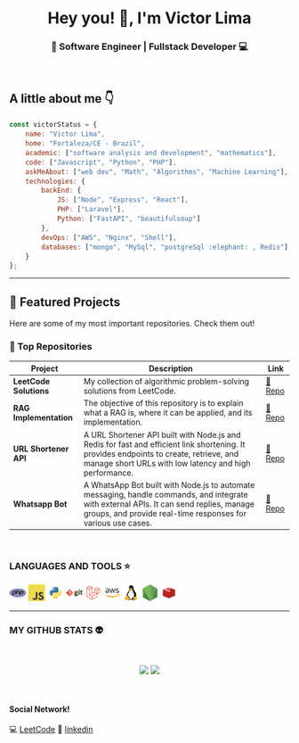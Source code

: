 <h1 align="center">Hey you! 👋, I'm Victor Lima </h1> 
<h3 align="center">🤖 Software Engineer | Fullstack Developer 💻</h3>
<br>

## A little about me :point_down:
```javascript
const victorStatus = {
    name: "Victor Lima",
    home: "Fortaleza/CE - Brazil",
    academic: ["software analysis and development", "mathematics"],
    code: ["Javascript", "Python", "PHP"],
    askMeAbout: ["web dev", "Math", "Algorithms", "Machine Learning"],
    technologies: {
        backEnd: {
            JS: ["Node", "Express", "React"],
            PHP: ["Laravel"],
            Python: ["FastAPI", "beautifulsoup"] 
        },
        devOps: ["AWS", "Nginx", "Shell"],
        databases: ["mongo", "MySql", "postgreSql :elephant: , Redis"]
    }
};
```


----
## 🌟 Featured Projects

Here are some of my most important repositories. Check them out!  

### 🚀 Top Repositories  
| Project | Description | Link |
|---------|------------|------|
| **LeetCode Solutions** | My collection of algorithmic problem-solving solutions from LeetCode. | [🔗 Repo](https://github.com/VictorLMgit/leetcode) |
| **RAG Implementation** | The objective of this repository is to explain what a RAG is, where it can be applied, and its implementation. | [🔗 Repo](https://github.com/VictorLMgit/R.A.G.) |
| **URL Shortener API** | A URL Shortener API built with Node.js and Redis for fast and efficient link shortening. It provides endpoints to create, retrieve, and manage short URLs with low latency and high performance. | [🔗 Repo](https://github.com/VictorLMgit/urlShortner) |
| **Whatsapp Bot** | A WhatsApp Bot built with Node.js to automate messaging, handle commands, and integrate with external APIs. It can send replies, manage groups, and provide real-time responses for various use cases. | [🔗 Repo](https://github.com/VictorLMgit/whatsapp-bot) |


<br>

### **LANGUAGES AND TOOLS** :star:
<code><img height="30" src="https://raw.githubusercontent.com/github/explore/80688e429a7d4ef2fca1e82350fe8e3517d3494d/topics/php/php.png"></code>
<code><img height="30" src="https://raw.githubusercontent.com/github/explore/80688e429a7d4ef2fca1e82350fe8e3517d3494d/topics/javascript/javascript.png"></code>
<code><img height="30" src="https://raw.githubusercontent.com/github/explore/80688e429a7d4ef2fca1e82350fe8e3517d3494d/topics/python/python.png"></code>
<code><img height="30" src="https://raw.githubusercontent.com/github/explore/80688e429a7d4ef2fca1e82350fe8e3517d3494d/topics/git/git.png"></code>
<code><img height="30" src="https://raw.githubusercontent.com/github/explore/80688e429a7d4ef2fca1e82350fe8e3517d3494d/topics/laravel/laravel.png"></code>
<code><img height="30" src="https://raw.githubusercontent.com/github/explore/80688e429a7d4ef2fca1e82350fe8e3517d3494d/topics/aws/aws.png"></code>
<code><img height="30" src="https://raw.githubusercontent.com/github/explore/80688e429a7d4ef2fca1e82350fe8e3517d3494d/topics/linux/linux.png"></code>
<code><img height="30" src="https://raw.githubusercontent.com/github/explore/80688e429a7d4ef2fca1e82350fe8e3517d3494d/topics/nodejs/nodejs.png"></code>
<code><img height="30" src="https://raw.githubusercontent.com/github/explore/80688e429a7d4ef2fca1e82350fe8e3517d3494d/topics/redis/redis.png"></code>
<br>

---

### **MY GITHUB STATS** :alien:

<br>
<p align = "center">
  <img src = "https://github-readme-stats.vercel.app/api?username=VictorLMgit&theme=holi&line_height=40">
  <img src = "https://github-readme-stats.vercel.app/api/top-langs/?username=VictorLMgit&theme=holi">
</p>

[linkedin]: https://www.linkedin.com/in/victor-limath/
[LeetCode]: https://leetcode.com/u/victorlimacar/
<br>

#### Social Network!

💻 [LeetCode][LeetCode]   🔗 [linkedin][linkedin]

